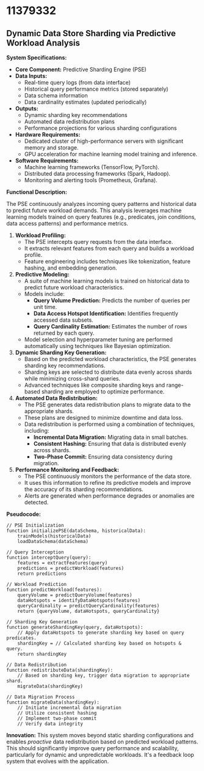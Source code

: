 # 11379332

## Dynamic Data Store Sharding via Predictive Workload Analysis

**System Specifications:**

*   **Core Component:** Predictive Sharding Engine (PSE)
*   **Data Inputs:**
    *   Real-time query logs (from data interface)
    *   Historical query performance metrics (stored separately)
    *   Data schema information
    *   Data cardinality estimates (updated periodically)
*   **Outputs:**
    *   Dynamic sharding key recommendations
    *   Automated data redistribution plans
    *   Performance projections for various sharding configurations
*   **Hardware Requirements:**
    *   Dedicated cluster of high-performance servers with significant memory and storage.
    *   GPU acceleration for machine learning model training and inference.
*   **Software Requirements:**
    *   Machine learning frameworks (TensorFlow, PyTorch).
    *   Distributed data processing frameworks (Spark, Hadoop).
    *   Monitoring and alerting tools (Prometheus, Grafana).

**Functional Description:**

The PSE continuously analyzes incoming query patterns and historical data to predict future workload demands. This analysis leverages machine learning models trained on query features (e.g., predicates, join conditions, data access patterns) and performance metrics.

1.  **Workload Profiling:**
    *   The PSE intercepts query requests from the data interface.
    *   It extracts relevant features from each query and builds a workload profile.
    *   Feature engineering includes techniques like tokenization, feature hashing, and embedding generation.
2.  **Predictive Modeling:**
    *   A suite of machine learning models is trained on historical data to predict future workload characteristics.
    *   Models include:
        *   **Query Volume Prediction:** Predicts the number of queries per unit time.
        *   **Data Access Hotspot Identification:** Identifies frequently accessed data subsets.
        *   **Query Cardinality Estimation:** Estimates the number of rows returned by each query.
    *   Model selection and hyperparameter tuning are performed automatically using techniques like Bayesian optimization.
3.  **Dynamic Sharding Key Generation:**
    *   Based on the predicted workload characteristics, the PSE generates sharding key recommendations.
    *   Sharding keys are selected to distribute data evenly across shards while minimizing cross-shard queries.
    *   Advanced techniques like composite sharding keys and range-based sharding are employed to optimize performance.
4.  **Automated Data Redistribution:**
    *   The PSE generates data redistribution plans to migrate data to the appropriate shards.
    *   These plans are designed to minimize downtime and data loss.
    *   Data redistribution is performed using a combination of techniques, including:
        *   **Incremental Data Migration:** Migrating data in small batches.
        *   **Consistent Hashing:** Ensuring that data is distributed evenly across shards.
        *   **Two-Phase Commit:** Ensuring data consistency during migration.
5.  **Performance Monitoring and Feedback:**
    *   The PSE continuously monitors the performance of the data store.
    *   It uses this information to refine its predictive models and improve the accuracy of its sharding recommendations.
    *   Alerts are generated when performance degrades or anomalies are detected.

**Pseudocode:**

```
// PSE Initialization
function initializePSE(dataSchema, historicalData):
    trainModels(historicalData)
    loadDataSchema(dataSchema)

// Query Interception
function interceptQuery(query):
    features = extractFeatures(query)
    predictions = predictWorkload(features)
    return predictions

// Workload Prediction
function predictWorkload(features):
    queryVolume = predictQueryVolume(features)
    dataHotspots = identifyDataHotspots(features)
    queryCardinality = predictQueryCardinality(features)
    return {queryVolume, dataHotspots, queryCardinality}

// Sharding Key Generation
function generateShardingKey(query, dataHotspots):
    // Apply dataHotspots to generate sharding key based on query predicates.
    shardingKey = // Calculated sharding key based on hotspots & query.
    return shardingKey

// Data Redistribution
function redistributeData(shardingKey):
    // Based on sharding key, trigger data migration to appropriate shard.
    migrateData(shardingKey)

// Data Migration Process
function migrateData(shardingKey):
    // Initiate incremental data migration
    // Utilize consistent hashing
    // Implement two-phase commit
    // Verify data integrity
```

**Innovation:** This system moves beyond static sharding configurations and enables *proactive* data redistribution based on predicted workload patterns. This should significantly improve query performance and scalability, particularly for dynamic and unpredictable workloads. It's a feedback loop system that evolves with the application.